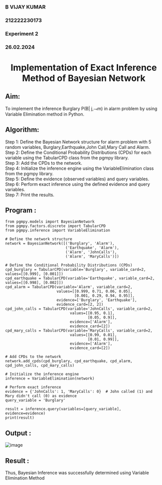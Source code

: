 <H3>B VIJAY KUMAR</H3>
<H3>212222230173</H3>
<H3>Experiment 2</H3>
<H3>26.02.2024</H3>
<h1 align =center>Implementation of Exact Inference Method of Bayesian Network</h1>

## Aim:
To implement the inference Burglary P(B| j,⥗m) in alarm problem by using Variable Elimination method in Python.

## Algorithm:

Step 1: Define the Bayesian Network structure for alarm problem with 5 random variables, Burglary,Earthquake,John Call,Mary Call and Alarm.<br>
Step 2: Define the Conditional Probability Distributions (CPDs) for each variable using the TabularCPD class from the pgmpy library.<br>
Step 3: Add the CPDs to the network.<br>
Step 4: Initialize the inference engine using the VariableElimination class from the pgmpy library.<br>
Step 5: Define the evidence (observed variables) and query variables.<br>
Step 6: Perform exact inference using the defined evidence and query variables.<br>
Step 7: Print the results.<br>

## Program :
```
from pgmpy.models import BayesianNetwork
from pgmpy.factors.discrete import TabularCPD
from pgmpy.inference import VariableElimination

# Define the network structure
network = BayesianNetwork([('Burglary', 'Alarm'),
                           ('Earthquake', 'Alarm'),
                           ('Alarm', 'JohnCalls'),
                           ('Alarm', 'MaryCalls')])

# Define the Conditional Probability Distributions (CPDs)
cpd_burglary = TabularCPD(variable='Burglary', variable_card=2, values=[[0.999], [0.001]])
cpd_earthquake = TabularCPD(variable='Earthquake', variable_card=2, values=[[0.998], [0.002]])
cpd_alarm = TabularCPD(variable='Alarm', variable_card=2,
                       values=[[0.999, 0.71, 0.06, 0.05],
                               [0.001, 0.29, 0.94, 0.95]],
                       evidence=['Burglary', 'Earthquake'],
                       evidence_card=[2, 2])
cpd_john_calls = TabularCPD(variable='JohnCalls', variable_card=2,
                             values=[[0.95, 0.1],
                                     [0.05, 0.9]],
                             evidence=['Alarm'],
                             evidence_card=[2])
cpd_mary_calls = TabularCPD(variable='MaryCalls', variable_card=2,
                             values=[[0.99, 0.01],
                                     [0.01, 0.99]],
                             evidence=['Alarm'],
                             evidence_card=[2])

# Add CPDs to the network
network.add_cpds(cpd_burglary, cpd_earthquake, cpd_alarm, cpd_john_calls, cpd_mary_calls)

# Initialize the inference engine
inference = VariableElimination(network)

# Perform exact inference
evidence = {'JohnCalls': 1, 'MaryCalls': 0}  # John called (1) and Mary didn't call (0) as evidence
query_variable = 'Burglary'

result = inference.query(variables=[query_variable], evidence=evidence)
print(result)

```


## Output :
![image](https://github.com/VIJAYKUMAR22007124/Ex2---AAI/assets/119657657/606bb081-6c58-4a34-8709-f013191e0b39)


## Result :
Thus, Bayesian Inference was successfully determined using Variable Elimination Method

